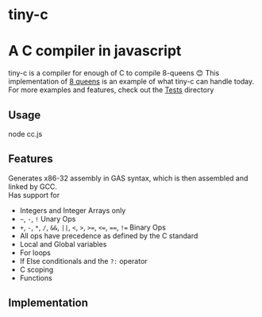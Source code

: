 # tiny-c

# A C compiler in javascript
tiny-c is a compiler for enough of C to compile 8-queens :blush: This implementation of [8 queens](Tests/8queens.c) is an example of what tiny-c can handle today. For more examples and features, check out the [Tests](Tests) directory 

## Usage
node cc.js <source file>

## Features

Generates x86-32 assembly in GAS syntax, which is then assembled and linked by GCC.<br>
Has support for

- Integers and Integer Arrays only
- `~`, `-`, `!` Unary Ops
- `+`, `-`, `*`, `/`, `&&`, `||`, `<`, `>`, `>=`, `<=`, `==`, `!=` Binary Ops
- All ops have precedence as defined by the C standard
- Local and Global variables
- For loops
- If Else conditionals and the `?:` operator
- C scoping
- Functions

## Implementation



